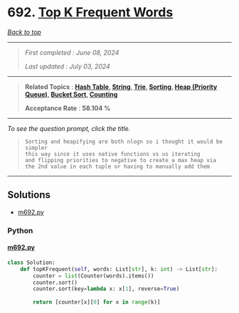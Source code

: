 # 692. [Top K Frequent Words](<https://leetcode.com/problems/top-k-frequent-words>)

*[Back to top](<../README.md>)*

------

> *First completed : June 08, 2024*
>
> *Last updated : July 03, 2024*


------

> **Related Topics** : **[Hash Table](<by_topic/Hash Table.md>), [String](<by_topic/String.md>), [Trie](<by_topic/Trie.md>), [Sorting](<by_topic/Sorting.md>), [Heap (Priority Queue)](<by_topic/Heap (Priority Queue).md>), [Bucket Sort](<by_topic/Bucket Sort.md>), [Counting](<by_topic/Counting.md>)**
>
> **Acceptance Rate** : **58.104 %**


------

*To see the question prompt, click the title.*

> ```
> Sorting and heapifying are both nlogn so i thought it would be simpler
> this way since it uses native functions vs us iterating
> and flipping priorities to negative to create a max heap via
> the 2nd value in each tuple or having to manually add them
> ```

------

## Solutions

- [m692.py](<../my-submissions/m692.py>)
### Python
#### [m692.py](<../my-submissions/m692.py>)
```Python
class Solution:
    def topKFrequent(self, words: List[str], k: int) -> List[str]:
        counter = list(Counter(words).items())
        counter.sort()
        counter.sort(key=lambda x: x[1], reverse=True)
        
        return [counter[x][0] for x in range(k)]

```

